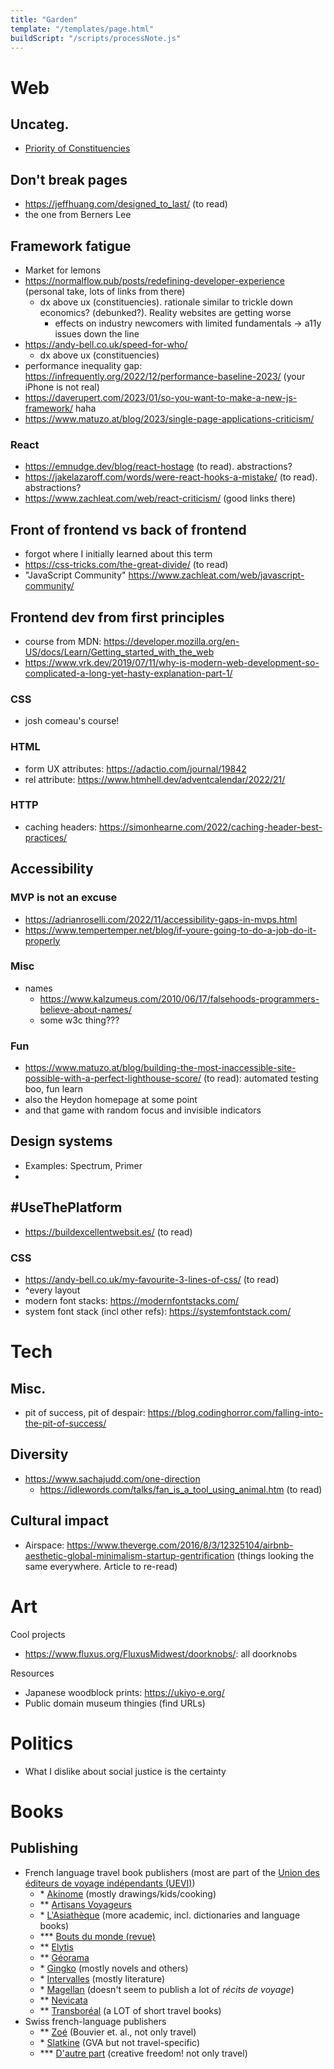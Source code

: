 ```yaml
---
title: "Garden"
template: "/templates/page.html"
buildScript: "/scripts/processNote.js"
---
```


# Web

## Uncateg.

- [Priority of Constituencies](https://www.w3.org/TR/html-design-principles/#priority-of-constituencies)

## Don't break pages

- https://jeffhuang.com/designed_to_last/ (to read)
- the one from Berners Lee

## Framework fatigue

- Market for lemons
- https://normalflow.pub/posts/redefining-developer-experience (personal take, lots of links from there)
  - dx above ux (constituencies). rationale similar to trickle down economics? (debunked?). Reality websites are getting worse
    - effects on industry newcomers with limited fundamentals -> a11y issues down the line
- https://andy-bell.co.uk/speed-for-who/
  - dx above ux (constituencies)
- performance inequality gap: https://infrequently.org/2022/12/performance-baseline-2023/ (your iPhone is not real)
- https://daverupert.com/2023/01/so-you-want-to-make-a-new-js-framework/ haha
- https://www.matuzo.at/blog/2023/single-page-applications-criticism/

### React

- https://emnudge.dev/blog/react-hostage (to read). abstractions?
- https://jakelazaroff.com/words/were-react-hooks-a-mistake/ (to read). abstractions?
- https://www.zachleat.com/web/react-criticism/ (good links there)

## Front of frontend vs back of frontend

- forgot where I initially learned about this term
- https://css-tricks.com/the-great-divide/ (to read)
- "JavaScript Community" https://www.zachleat.com/web/javascript-community/

## Frontend dev from first principles

- course from MDN: https://developer.mozilla.org/en-US/docs/Learn/Getting_started_with_the_web
- https://www.vrk.dev/2019/07/11/why-is-modern-web-development-so-complicated-a-long-yet-hasty-explanation-part-1/

### CSS

- josh comeau's course!

### HTML

- form UX attributes: https://adactio.com/journal/19842
- rel attribute: https://www.htmhell.dev/adventcalendar/2022/21/

### HTTP

- caching headers: https://simonhearne.com/2022/caching-header-best-practices/

## Accessibility

### MVP is not an excuse

- https://adrianroselli.com/2022/11/accessibility-gaps-in-mvps.html
- https://www.tempertemper.net/blog/if-youre-going-to-do-a-job-do-it-properly

### Misc

- names
  - https://www.kalzumeus.com/2010/06/17/falsehoods-programmers-believe-about-names/
  - some w3c thing???

### Fun

- https://www.matuzo.at/blog/building-the-most-inaccessible-site-possible-with-a-perfect-lighthouse-score/ (to read): automated testing boo, fun learn
- also the Heydon homepage at some point
- and that game with random focus and invisible indicators

## Design systems

- Examples: Spectrum, Primer
-

## #UseThePlatform

- https://buildexcellentwebsit.es/ (to read)

### CSS

- https://andy-bell.co.uk/my-favourite-3-lines-of-css/ (to read)
- ^every layout
- modern font stacks: https://modernfontstacks.com/
- system font stack (incl other refs): https://systemfontstack.com/

# Tech

## Misc.

- pit of success, pit of despair: https://blog.codinghorror.com/falling-into-the-pit-of-success/

## Diversity

- https://www.sachajudd.com/one-direction
  - https://idlewords.com/talks/fan_is_a_tool_using_animal.htm (to read)

## Cultural impact

- Airspace: https://www.theverge.com/2016/8/3/12325104/airbnb-aesthetic-global-minimalism-startup-gentrification (things looking the same everywhere. Article to re-read)

# Art

Cool projects

- https://www.fluxus.org/FluxusMidwest/doorknobs/: all doorknobs

Resources

- Japanese woodblock prints: https://ukiyo-e.org/
- Public domain museum thingies (find URLs)

# Politics

- What I dislike about social justice is the certainty

# Books

## Publishing

- French language travel book publishers (most are part of the [Union des éditeurs de voyage indépendants (UEVI)](https://www.librairieduvoyageur.com/page/qui-sommes-nous))
  - \* [Akinome](https://www.editions-akinome.com/) (mostly drawings/kids/cooking)
  - \*\* [Artisans Voyageurs](http://www.artisans-voyageurs.com/manuscrits.html)
  - \* [L'Asiathèque](https://www.asiatheque.com/fr/) (more academic, incl. dictionaries and language books)
  - \*\*\* [Bouts du monde (revue)](https://www.revue-boutsdumonde.com/contactez-nous/)
  - \*\* [Elytis](https://www.editionselytis.com/)
  - \*\* [Géorama](https://www.georama.fr/qui-sommes-nous/)
  - \* [Gingko](https://www.ginkgo-editeur.fr/contact) (mostly novels and others)
  - \* [Intervalles](https://www.editionsintervalles.com/contacts/) (mostly literature)
  - \* [Magellan](https://editions-magellan.com/nous-contacter/) (doesn't seem to publish a lot of _récits de voyage_)
  - \*\* [Nevicata](https://www.editionsnevicata.be/contact/)
  - \*\* [Transboréal](https://transboreal.fr/index.php) (a LOT of short travel books)
- Swiss french-language publishers
  - \*\* [Zoé](https://www.editionszoe.ch/) (Bouvier et. al., not only travel)
  - \* [Slatkine](https://www.slatkine.com/fr/homecategory/editions-slatkine) (GVA but not travel-specific)
  - \*\*\* [D'autre part](https://www.dautrepart.ch/) (creative freedom! not only travel)
